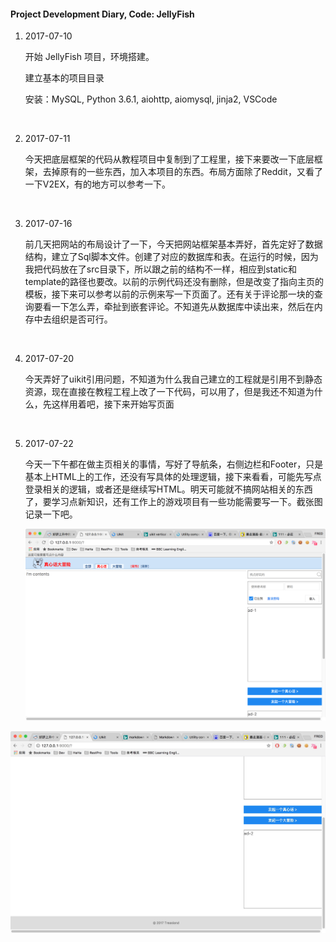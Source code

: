 #### Project Development Diary, Code: JellyFish

1. 2017-07-10

   开始 JellyFish 项目，环境搭建。

   建立基本的项目目录

   安装：MySQL, Python 3.6.1, aiohttp, aiomysql, jinja2, VSCode

   ​

2. 2017-07-11

   今天把底层框架的代码从教程项目中复制到了工程里，接下来要改一下底层框架，去掉原有的一些东西，加入本项目的东西。布局方面除了Reddit，又看了一下V2EX，有的地方可以参考一下。

   ​



3. 2017-07-16

   前几天把网站的布局设计了一下，今天把网站框架基本弄好，首先定好了数据结构，建立了Sql脚本文件。创建了对应的数据库和表。在运行的时候，因为我把代码放在了src目录下，所以跟之前的结构不一样，相应到static和template的路径也要改。以前的示例代码还没有删除，但是改变了指向主页的模板，接下来可以参考以前的示例来写一下页面了。还有关于评论那一块的查询要看一下怎么弄，牵扯到嵌套评论。不知道先从数据库中读出来，然后在内存中去组织是否可行。

   ​

4. 2017-07-20

   今天弄好了uikit引用问题，不知道为什么我自己建立的工程就是引用不到静态资源，现在直接在教程工程上改了一下代码，可以用了，但是我还不知道为什么，先这样用着吧，接下来开始写页面

   ​

5. 2017-07-22

   今天一下午都在做主页相关的事情，写好了导航条，右侧边栏和Footer，只是基本上HTML上的工作，还没有写具体的处理逻辑，接下来看看，可能先写点登录相关的逻辑，或者还是继续写HTML。明天可能就不搞网站相关的东西了，要学习点新知识，还有工作上的游戏项目有一些功能需要写一下。截张图记录一下吧。

   ![2017-07-22_1](img/20170722_1.png)

![2017-07-22_2](img/20170722_2.png)